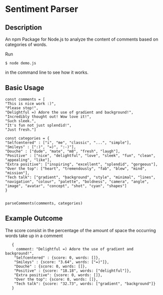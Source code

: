 # Sentiment Parser

## Description
An npm Package for Node.js to analyze the content of comments based on categories of words.

Run

    $ node demo.js 
    
in the command line to see how it works. 

## Basic Usage 

    
    
    const comments = [
    "This is nice work :)",
    "Please stop!",
    "Delightful =) Adore the use of gradient and background!",
    "Incredibly thought out! Wow love it!",
    "Such sleek.",
    "It's fun not just splendid!",
    "Just fresh."]
    
    const categories = {
    "Selfcentered" : ["i", "me", "classic", "...", "simple"],
    "Smileys" : [":)", "=)", ":-)"],
    "Douche" : ["dude", "mate", "m8", "fresh", "laugh"],
    "Positive" : ["nice", "delightful", "love", "sleek", "fun", "clean", "appealing", "like"],
    "Extra positive": ["inspiring", "excellent", "splendid", "gorgeous"],
    "Over the top": ["heart", "tremendously", "fab", "blew", "mind", "mission"],
    "Tech talk": ["gradient", "background", "style", "minimal", "lines", "navigation", "colour", "palette", "boldness", "camera", "angle", "image", "avatar", "concept", "shot", "cyan", "shapes"]
    }
    
    
    parseComments(comments, categories)
    
    
 ## Example Outcome
 The score consist in the percentage of the amount of space the occurring words take up in a comment
 
       {
         comment: "Delightful =) Adore the use of gradient and background!",
        "Selfcentered" : {score: 0, words: []},
        "Smileys" : {score: "3.64", words: ["=)"]},
        "Douche" : {score: 0, words: []},
        "Positive" : {score: "18.18", words: ["delightful"]},
        "Extra positive": {score: 0, words: []},
        "Over the top": {score: 0, words: []},
        "Tech talk": {score: "32.73", words: ["gradient", "background"]}  
       }
